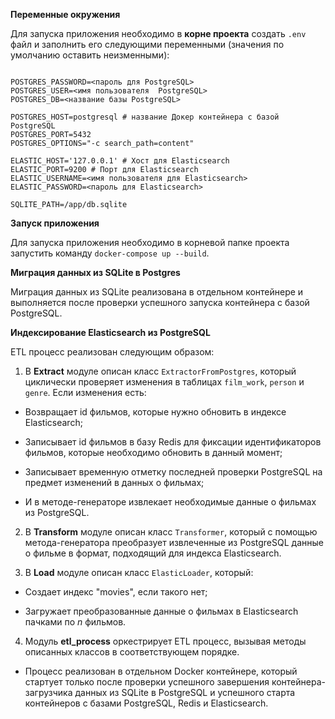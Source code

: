 
**Переменные окружения**

Для запуска приложения необходимо в **корне проекта** создать `.env` файл и  заполнить его следующими переменными (значения по умолчанию оставить неизменными):
```

POSTGRES_PASSWORD=<пароль для PostgreSQL>
POSTGRES_USER=<имя пользователя  PostgreSQL>
POSTGRES_DB=<название базы PostgreSQL>

POSTGRES_HOST=postgresql # название Докер контейнера с базой PostgreSQL
POSTGRES_PORT=5432
POSTGRES_OPTIONS="-c search_path=content" 

ELASTIC_HOST='127.0.0.1' # Хост для Elasticsearch 
ELASTIC_PORT=9200 # Порт для Elasticsearch
ELASTIC_USERNAME=<имя пользователя для Elasticsearch>
ELASTIC_PASSWORD=<пароль для Elasticsearch>

SQLITE_PATH=/app/db.sqlite

```
**Запуск приложения**

Для запуска приложения необходимо в корневой папке проекта запустить команду `docker-compose up --build`.

**Миграция данных из SQLite в Postgres**

Миграция данных из SQLite реализована в отдельном контейнере и выполняется после проверки успешного запуска контейнера с базой PostgreSQL.


**Индексирование Elasticsearch из PostgreSQL**

ETL процесс реализован следующим образом:
1. В **Extract** модуле описан класс `ExtractorFromPostgres`, который циклически проверяет изменения в таблицах `film_work`, `person` и `genre`. Если изменения есть: 

- Возвращает id фильмов, которые нужно обновить в индексе Elasticsearch; 

- Записывает id фильмов в базу Redis для фиксации идентификаторов фильмов, которые необходимо обновить в данный момент; 

- Записывает временную отметку последней проверки PostgreSQL на предмет изменений в данных о фильмах; 

- И в методе-генераторе извлекает необходимые данные о фильмах из PostgreSQL.

2. В **Transform** модуле описан класс `Transformer`, который с помощью метода-генератора преобразует извлеченные из PostgreSQL данные о фильме в формат, подходящий для индекса Elasticsearch.

3. В **Load** модуле описан класс `ElasticLoader`, который: 

- Создает индекс "movies", если такого нет; 

- Загружает преобразованные данные о фильмах в Elasticsearch пачками по *n* фильмов.

4. Модуль **etl_process** оркестрирует ETL процесс, вызывая методы описанных классов в соответствующем порядке.

- Процесс реализован в отдельном Docker контейнере, который стартует только после проверки успешного завершения контейнера-загрузчика данных из SQLite в PostgreSQL и успешного старта контейнеров с базами PostgreSQL, Redis и Elasticsearch.
